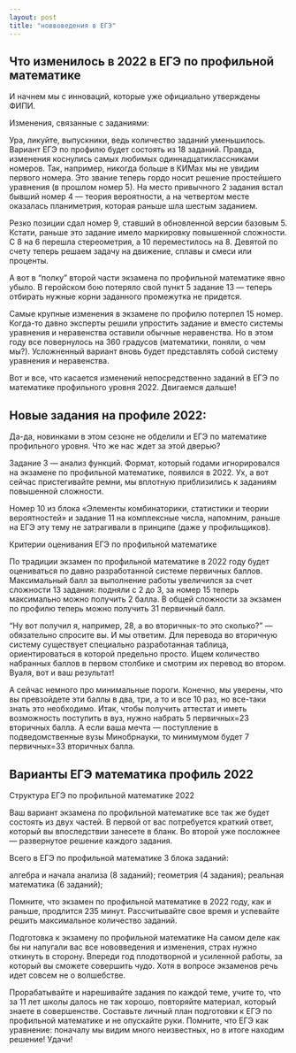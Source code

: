 ```yaml
---
layout: post
title: "новвоведения в ЕГЭ"
---
```


## Что изменилось в 2022 в ЕГЭ по профильной математике

И начнем мы с инноваций, которые уже официально утверждены ФИПИ. 

Изменения, связанные с заданиями:

Ура, ликуйте, выпускники, ведь количество заданий уменьшилось. Вариант ЕГЭ по профилю будет состоять из 18 заданий. Правда, изменения коснулись самых любимых одиннадцатиклассниками номеров. Так, например, никогда больше в КИМах мы не увидим первого номера. Это звание теперь гордо носит решение простейшего уравнения (в прошлом номер 5). На место привычного 2 задания встал бывший номер 4 — теория вероятности, а на четвертом месте оказалась планиметрия, которая раньше шла шестым заданием.

Резко позиции сдал номер 9, ставший в обновленной версии базовым 5. Кстати, раньше это задание имело маркировку повышенной сложности. С 8 на 6 перешла стереометрия, а 10 переместилось на 8. Девятой по счету теперь решаем задачу на движение, сплавы и смеси или проценты.

А вот в “полку” второй части экзамена по профильной математике явно убыло. В геройском бою потеряло свой пункт 5 задание 13 — теперь отбирать нужные корни заданного промежутка не придется.

Самые крупные изменения в экзамене по профилю потерпел 15 номер. Когда-то давно эксперты решили упростить задание и вместо системы уравнения и неравенства оставили обычные неравенства. Но в этом году все повернулось на 360 градусов (математики, поняли, о чем мы?). Усложненный вариант вновь будет представлять собой систему уравнения и неравенства.

Вот и все, что касается изменений непосредственно заданий в ЕГЭ по математике профильного уровня 2022. Двигаемся дальше! 

## Новые задания на профиле 2022: 
Да-да, новинками в этом сезоне не обделили и ЕГЭ по математике профильного уровня. Что же нас ждет за этой дверью?

Задание 3 — анализ функций. Формат, который годами игнорировался на экзамене по профильной математике, появился в 2022. Ух, а вот сейчас пристегивайте ремни, мы вплотную приблизились к заданиям повышенной сложности.

Номер 10 из блока «Элементы комбинаторики, статистики и теории вероятностей» и задание 11 на комплексные числа, напомним, раньше на ЕГЭ эту тему не затрагивали в принципе (даже у профильщиков). 

Критерии оценивания ЕГЭ по профильной математике 

По традиции экзамен по профильной математике в 2022 году будет оцениваться по давно разработанной системе первичных баллов. Максимальный балл за выполнение работы увеличился за счет сложности 13 задания: подняли с 2 до 3, за номер 15 теперь максимально можно получить 2 балла. В общей сложности за экзамен по профилю теперь можно получить 31 первичный балл.

“Ну вот получил я, например, 28, а во вторичных-то это сколько?” — обязательно спросите вы. И мы ответим. Для перевода во вторичную систему существует специально разработанная таблица, ориентироваться в которой предельно просто. Ищем количество набранных баллов в первом столбике и смотрим их перевод во втором. Вуаля, вот и ваш результат!

А сейчас немного про минимальные пороги. Конечно, мы уверены, что вы превзойдете эти баллы в два, три, а то и все 10 раз, но все-таки знать это необходимо. Итак, чтобы получить аттестат и иметь возможность поступить в вуз, нужно набрать 5 первичных=23 вторичных балла. А если ваша мечта — поступление в подведомственные вузы Минобрнауки, то минимумом будет 7 первичных=33 вторичных балла. 

## Варианты ЕГЭ математика профиль 2022

Структура ЕГЭ по профильной математике 2022

Ваш вариант экзамена по профильной математике все так же будет состоять из двух частей. В первой от вас потребуется краткий ответ, который вы впоследствии занесете в бланк. Во второй уже посложнее — развернутое решение каждого задания.

Всего в ЕГЭ по профильной математике 3 блока заданий:

алгебра и начала анализа (8 заданий);
геометрия (4 задания);
реальная математика (6 заданий);
    
Помните, что экзамен по профильной математике в 2022 году, как и раньше, продлится 235 минут. Рассчитывайте свое время и успевайте решить максимальное количество заданий. 

Подготовка к экзамену по профильной математике
На самом деле как бы ни напугали вас все нововведения и изменения, страх нужно откинуть в сторону. Впереди год плодотворной и усиленной работы, за который вы сможете совершить чудо. Хотя в вопросе экзаменов речь идет совсем не о волшебстве. 

Прорабатывайте и нарешивайте задания по каждой теме, учите то, что за 11 лет школы далось не так хорошо, повторяйте материал, который знаете в совершенстве. Составьте личный план подготовки к ЕГЭ по профильной математике и не опускайте руки. Помните, что ЕГЭ как уравнение: поначалу мы видим много неизвестных, но в итоге находим решение! Удачи!